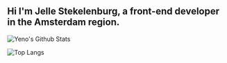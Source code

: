 ## Hi I'm Jelle Stekelenburg, a front-end developer in the Amsterdam region.

![Yeno's Github Stats](https://github-readme-stats.vercel.app/api?username=JelleStek&show_icons=true&theme=tokyonight&count_private=true)

![Top Langs](https://github-readme-stats.vercel.app/api/top-langs/?username=JelleStek&theme=tokyonight)
